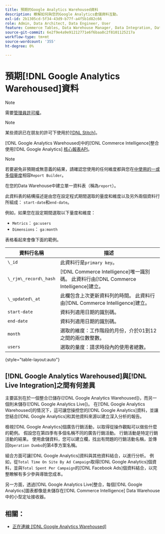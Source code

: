 ```yaml
---
title: 預期的Google Analytics Warehoused資料
description: 瞭解如何與您的Google Analytics倉儲資料互動。
exl-id: 2b1305cd-5f34-43d9-b77f-a4f5b1d82c66
role: Admin, Data Architect, Data Engineer, User
feature: Commerce Tables, Data Warehouse Manager, Data Integration, Data Import/Export
source-git-commit: 6e2f9e4a9e91212771e6f6baa8c2f8101125217a
workflow-type: tm+mt
source-wordcount: '355'
ht-degree: 0%

---
```


# 預期[!DNL Google Analytics Warehoused]資料

>[!NOTE]
>
>需要[管理員許可權](../../../administrator/user-management/user-management.md)。

>[!NOTE]
>
>某些資訊已在朋友的許可下使用於[[!DNL Stitch]](https://www.stitchdata.com/docs/integrations/saas/google-analytics)。

[!DNL Google Analytics Warehoused]中的[!DNL Commerce Intelligence]整合使用[!DNL Google Analytics] [核心報表API](https://developers.google.com/analytics/devguides/reporting/core/v3/)。

>[!NOTE]
>
>若要避免非預期或無意義的結果，請確認您使用的任何維度都與您在[中使用的一或多個量度](https://ga-dev-tools.google/dimensions-metrics-explorer/)相容`Report Builder`。

在您的Data Warehouse中建立單一資料表（稱為`report`）。

此資料表的結構描述是由您在設定程式期間選取的量度和維度以及另外兩個資料行所組成： `start-date`和`end-date`。

例如，如果您在設定期間選取以下量度和維度：

* `Metrics`： `ga:users`
* `Dimensions`： `ga:month`

表格看起來會像下面的範例。

| **資料行名稱** | **描述** |
|-----|-----|
| `\_id` | 此資料行是`primary key`。 |
| `\_rjm\_record\_hash` | [!DNL Commerce Intelligence]唯一識別碼。 此資料行由[!DNL Commerce Intelligence]建立。 |
| `\_updated\_at` | 此欄包含上次更新資料列的時間。 此資料行由[!DNL Commerce Intelligence]建立。 |
| `start-date` | 資料列適用日期的識別碼。 |
| `end-date` | 資料列適用日期的識別碼。 |
| `month` | 選取的維度：工作階段的月份，介於01到12之間的兩位數整數。 |
| `users` | 選取的量度：請求時段內的使用者總數。 |

{style="table-layout:auto"}

## [!DNL Google Analytics Warehoused]與[!DNL Live Integration]之間有何差異

主要區別在於一個整合已儲存([!DNL Google Analytics Warehoused])，而另一個則未儲存([!DNL Google Analytics Live])。 在[!DNL Google Analytics Warehoused]的情況下，這可讓您操控您的[!DNL Google Analytics]資料，並讓您結合[!DNL Google Analytics]和其他資料來源以建立深入分析的報告。

檢視[!DNL Google Analytics]個廣告行銷活動，以取得從操作觀點可以做些什麼的範例。 假設您在第四季有多個名稱不同的廣告行銷活動。 行銷活動是特定行銷活動的結果。 使用倉儲資料，您可以建立欄，找出有問題的行銷活動名稱，並傳回`Operation Dumbo`的第4季方案名稱。

組合方面可讓[!DNL Google Analytics]資料與其他資料結合，以進行分析。 例如，從`Total Time On Site By Ad Campaign`取得[!DNL Google Analytics]個資料，並與`Total Spent Per Campaign`的[!DNL Facebook Ads]個資料結合，以完整瞭解有多少參與導致您成本。

另一方面，透過[!DNL Google Analytics Live]整合，每個[!DNL Google Analytics]圖表都像是未儲存在[!DNL Commerce Intelligence] Data Warehouse中的小型定址接收器。

## 相關：

* [正在連線 [!DNL Google Analytics Warehoused]](../integrations/google-analytics-warehoused.md)
